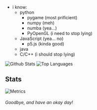 <!--
- 🔭 I’m currently working on ...
- 🌱 I’m currently learning ...
- 👯 I’m looking to collaborate on ...
- 🤔 I’m looking for help with ...
- 💬 Ask me about ...
- 📫 How to reach me: ...
- 😄 Pronouns: ...
- ⚡ Fun fact: ...
-->

- i know:
    - python 
        - pygame (most prificient)
        - numpy (meh)
        - numba (yea...)
        - PyOpenGL (i need to stop lying)
    - JavaScript (yea... no)
        - p5.js (kinda good)
    - java
    - C/C++ (i should stop lying)
    
![Github Stats](https://github-readme-stats.vercel.app/api?username=emc2356&show_icons=true&theme=merko)
![Top Languages](https://github-readme-stats.vercel.app/api/top-langs/?username=emc2356k&show_icons=true&hide=css&theme=merko)

## Stats

![Metrics](https://metrics.lecoq.io/emc2356?template=classic&achievements=1&notable=1&isocalendar=1&lines=1&languages=1&isocalendar.duration=full-year&languages.limit=8&languages.sections=most-used&languages.colors=github&languages.threshold=0%25&languages.indepth=false&languages.categories=markup%2C%20programming&languages.recent.categories=markup%2C%20programming&languages.recent.load=300&languages.recent.days=14&achievements.threshold=C&achievements.secrets=true&achievements.display=detailed&achievements.limit=0&notable.repositories=false&config.timezone=America%2FChicago)
###### Goodbye, and have an okay day!

